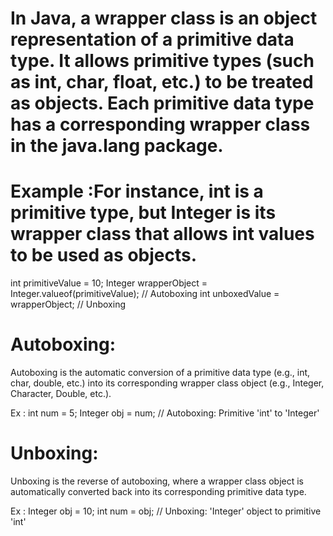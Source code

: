 # In Java, a wrapper class is an object representation of a primitive data type. It allows primitive types (such as int, char, float, etc.) to be treated as objects. Each primitive data type has a corresponding wrapper class in the java.lang package. 


# Example :For instance, int is a primitive type, but Integer is its wrapper class that allows int values to be used as objects.

int primitiveValue = 10;
Integer wrapperObject = Integer.valueof(primitiveValue); // Autoboxing
int unboxedValue = wrapperObject; // Unboxing


# Autoboxing:
 Autoboxing is the automatic conversion of a primitive data type (e.g., int, char, double, etc.) into its corresponding wrapper class object (e.g., Integer, Character, Double, etc.).

 Ex :
 int num = 5;
Integer obj = num; // Autoboxing: Primitive 'int' to 'Integer'



# Unboxing:
 Unboxing is the reverse of autoboxing, where a wrapper class object is automatically converted back into its corresponding primitive data type.


 Ex :
 Integer obj = 10;
int num = obj; // Unboxing: 'Integer' object to primitive 'int'
